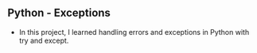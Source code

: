 ## Python - Exceptions

* In this project, I learned handling errors and exceptions in Python with try and except.
